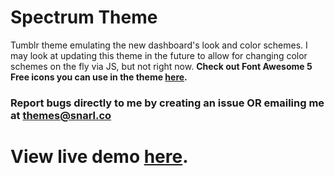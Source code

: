 # Spectrum Theme

Tumblr theme emulating the new dashboard's look and color schemes. I may look at updating this theme in the future to allow for changing color schemes on the fly via JS, but not right now.
**Check out Font Awesome 5 Free icons you can use in the theme [here](fontawesome.com/icons?d=gallery&m=free).**

### Report bugs directly to me by creating an issue OR emailing me at themes@snarl.co
# View live demo [here](https://spectrumtheme.tumblr.com/).
